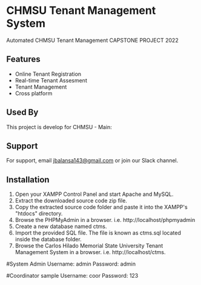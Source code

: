 # CHMSU Tenant Management System

Automated CHMSU Tenant Management CAPSTONE PROJECT 2022

## Features

- Online Tenant Registration
- Real-time Tenant Assesment
- Tenant Management
- Cross platform

## Used By

This project is develop for CHMSU - Main:

## Support

For support, email jbalansa143@gmail.com or join our Slack channel.

## Installation

1. Open your XAMPP Control Panel and start Apache and MySQL.
2. Extract the downloaded source code zip file.
3. Copy the extracted source code folder and paste it into the XAMPP's "htdocs" directory.
4. Browse the PHPMyAdmin in a browser. i.e. http://localhost/phpmyadmin
5. Create a new database named ctms.
6. Import the provided SQL file. The file is known as ctms.sql located inside the database folder.
7. Browse the Carlos Hilado Memorial State University Tenant Management System in a browser. i.e. http://localhost/ctms.

#System Admin
Username: admin
Password: admin

#Coordinator sample
Username: coor
Password: 123


